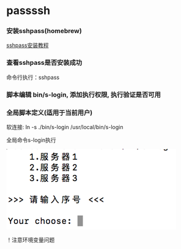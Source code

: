 # passssh

### 安装sshpass(homebrew)
[sshpass安装教程](https://github.com/hudochenkov/homebrew-sshpass)

### 查看sshpass是否安装成功
命令行执行：sshpass

### 脚本编辑 bin/s-login, 添加执行权限, 执行验证是否可用

### 全局脚本定义(适用于当前用户)
软连接: ln -s ./bin/s-login /usr/local/bin/s-login

全局命令s-login执行



![](./images/shell.png)

！注意环境变量问题
